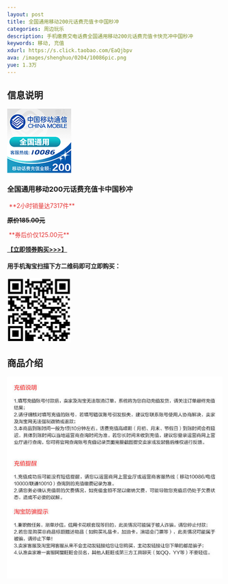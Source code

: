 ```yaml
---
layout: post
title: 全国通用移动200元话费充值卡中国秒冲
categories: 周边玩乐
description: 手机缴费交电话费全国通用移动200元话费充值卡快充冲中国秒冲
keywords: 移动, 充值
xdurl: https://s.click.taobao.com/EaQjbpv
ava: /images/shenghuo/0204/10086pic.png
yue: 1.3万
---
```



## 信息说明
![移动200元话费](/images/shenghuo/0204/10086pic.png)
### 全国通用移动200元话费充值卡中国秒冲
 <img src="http://kindeditor.net/ke4/plugins/emoticons/images/100.gif" border="0" alt="" />
<span style="color:#E53333;">**2小时销量达7317件**</span>
<img src="http://kindeditor.net/ke4/plugins/emoticons/images/100.gif" border="0" alt="" />

**~~原价185.00元~~**

<img src="http://kindeditor.net/ke4/plugins/emoticons/images/100.gif" border="0" alt="" />
<span style="color:#E53333;">**券后价仅125.00元**</span>
<img src="http://kindeditor.net/ke4/plugins/emoticons/images/100.gif" border="0" alt="" />

<img src="http://kindeditor.net/ke4/plugins/emoticons/images/87.gif" border="0" alt="" />**[【立即领券购买>>>】](https://s.click.taobao.com/9CXjbpv)**<img src="http://kindeditor.net/ke4/plugins/emoticons/images/87.gif" border="0" alt="" />


#### 用手机淘宝扫描下方二维码即可立即购买：

![移动200元话费](/images/shenghuo/0204/10086img.png)


## 商品介绍

![移动200元话费](/images/shenghuo/0204/100861.jpg)
